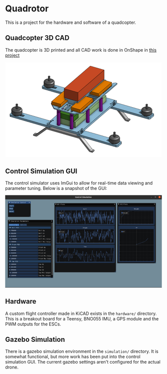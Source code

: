 
# Quadrotor

This is a project for the hardware and software of a quadcopter.

## Quadcopter 3D CAD
The quadcopter is 3D printed and all CAD work is done in OnShape in [this project](https://cad.onshape.com/documents/413384f17bd393d247c9b79e/w/f46ad751ac408daab1c55c23/e/428b8b34f12af24e5b48da17?renderMode=0&uiState=62fc49f3bee5066f5bad792f)

![Quadcopter CAD](/img/quadcopter-cad.png)

## Control Simulation GUI

The control simulator uses ImGui to allow for real-time data viewing and parameter tuning. Below is a snapshot of the GUI:

![Control Sim GUI](/img/gui_example.png)

## Hardware

A custom flight controller made in KiCAD exists in the `hardware/` directory. This is a breakout board for a Teensy, BNO055 IMU, a GPS module and the PWM outputs for the ESCs.

## Gazebo Simulation

There is a gazebo simulation environment in the `simulation/` directory. It is somewhat functional, but more work has been put into the control simulation GUI. The current gazebo settings aren't configured for the actual drone.
